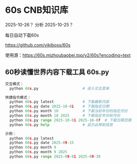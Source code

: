 # 60s CNB知识库

2025-10-26？
分析 2025-10-25？

每日自动下载60s

https://github.com/vikiboss/60s

使用源：https://60s.mizhoubaobei.top/v2/60s?encoding=text

## 60秒读懂世界内容下载工具 60s.py

```py
交互模式：
  python 60s.py                    # 进入交互菜单

快捷指令模式：
  python 60s.py latest             # 下载最新内容
  python 60s.py date 2025-10-01    # 下载指定日期
  python 60s.py month 10           # 下载当前年份的指定月份
  python 60s.py month 10 2025      # 下载指定年份和月份
  python 60s.py range 2025-10-01 2025-10-07  # 下载日期范围
  python 60s.py help               # 显示此帮助信息

示例：
  python 60s.py latest
  python 60s.py date 2025-09-15
  python 60s.py month 9
  python 60s.py month 9 2025
  python 60s.py range 2025-09-01 2025-09-30
```